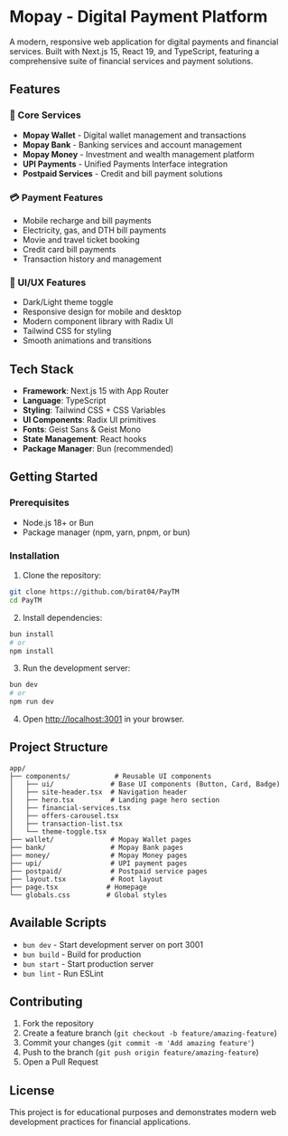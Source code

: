 # Mopay - Digital Payment Platform

A modern, responsive web application for digital payments and financial services. Built with Next.js 15, React 19, and TypeScript, featuring a comprehensive suite of financial services and payment solutions.

## Features

### 🏦 Core Services
- **Mopay Wallet** - Digital wallet management and transactions
- **Mopay Bank** - Banking services and account management  
- **Mopay Money** - Investment and wealth management platform
- **UPI Payments** - Unified Payments Interface integration
- **Postpaid Services** - Credit and bill payment solutions

### 💳 Payment Features
- Mobile recharge and bill payments
- Electricity, gas, and DTH bill payments
- Movie and travel ticket booking
- Credit card bill payments
- Transaction history and management

### 🎨 UI/UX Features
- Dark/Light theme toggle
- Responsive design for mobile and desktop
- Modern component library with Radix UI
- Tailwind CSS for styling
- Smooth animations and transitions

## Tech Stack

- **Framework**: Next.js 15 with App Router
- **Language**: TypeScript
- **Styling**: Tailwind CSS + CSS Variables
- **UI Components**: Radix UI primitives
- **Fonts**: Geist Sans & Geist Mono
- **State Management**: React hooks
- **Package Manager**: Bun (recommended)

## Getting Started

### Prerequisites
- Node.js 18+ or Bun
- Package manager (npm, yarn, pnpm, or bun)

### Installation

1. Clone the repository:
```bash
git clone https://github.com/birat04/PayTM
cd PayTM
```

2. Install dependencies:
```bash
bun install
# or
npm install
```

3. Run the development server:
```bash
bun dev
# or
npm run dev
```

4. Open [http://localhost:3001](http://localhost:3001) in your browser.

## Project Structure

```
app/
├── components/           # Reusable UI components
│   ├── ui/              # Base UI components (Button, Card, Badge)
│   ├── site-header.tsx  # Navigation header
│   ├── hero.tsx         # Landing page hero section
│   ├── financial-services.tsx
│   ├── offers-carousel.tsx
│   ├── transaction-list.tsx
│   └── theme-toggle.tsx
├── wallet/              # Mopay Wallet pages
├── bank/                # Mopay Bank pages
├── money/               # Mopay Money pages
├── upi/                 # UPI payment pages
├── postpaid/            # Postpaid service pages
├── layout.tsx           # Root layout
├── page.tsx            # Homepage
└── globals.css         # Global styles
```

## Available Scripts

- `bun dev` - Start development server on port 3001
- `bun build` - Build for production
- `bun start` - Start production server
- `bun lint` - Run ESLint

## Contributing

1. Fork the repository
2. Create a feature branch (`git checkout -b feature/amazing-feature`)
3. Commit your changes (`git commit -m 'Add amazing feature'`)
4. Push to the branch (`git push origin feature/amazing-feature`)
5. Open a Pull Request

## License

This project is for educational purposes and demonstrates modern web development practices for financial applications.
